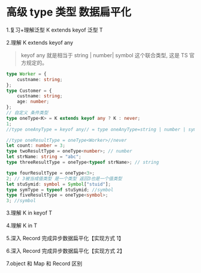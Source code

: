 # 高级 type 类型 数据扁平化

1.复习+理解泛型 K extends keyof 泛型 T

2.理解 K extends keyof any

> keyof any 就是相当于 string | number| symbol 这个联合类型, 这是 TS 官方规定的。

```ts
type Worker = {
	custname: string;
};
type Customer = {
	custname: string;
	age: number;
};
// 自定义 条件类型
type oneType<K> = K extends keyof any ? K : never;
1;
//type oneAnyType = keyof any// = type oneAnyType=string | number | symbol

//type oneResultType = oneType<Worker>//never
let count: number = 3;
type twoResultType = oneType<number>; // number
let strName: string = "abc";
type threeResultType = oneType<typeof strName>; // string

type fourResultType = oneType<3>;
2; // 3被当成值类型 是一个类型 返回3也是一个值类型
let stuSymid: symbol = Symbol["stuid"];
type symType = typeof stuSymid; //symbol
type fiveResultType = oneType<symbol>;
3; //symbol
```

3.理解 K in keyof T

4.理解 K in T

5.深入 Record 完成异步数据扁平化【实现方式 1】

6.深入 Record 完成异步数据扁平化【实现方式 2】

7.object 和 Map 和 Record 区别
